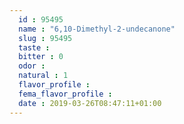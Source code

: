 ```yaml
---
  id : 95495
  name : "6,10-Dimethyl-2-undecanone"
  slug : 95495
  taste : 
  bitter : 0
  odor : 
  natural : 1
  flavor_profile : 
  fema_flavor_profile : 
  date : 2019-03-26T08:47:11+01:00
---
```



